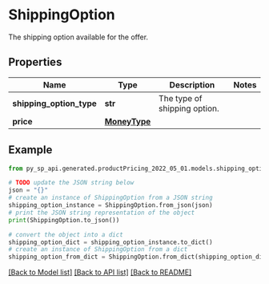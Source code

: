 # ShippingOption

The shipping option available for the offer.

## Properties

Name | Type | Description | Notes
------------ | ------------- | ------------- | -------------
**shipping_option_type** | **str** | The type of shipping option. | 
**price** | [**MoneyType**](MoneyType.md) |  | 

## Example

```python
from py_sp_api.generated.productPricing_2022_05_01.models.shipping_option import ShippingOption

# TODO update the JSON string below
json = "{}"
# create an instance of ShippingOption from a JSON string
shipping_option_instance = ShippingOption.from_json(json)
# print the JSON string representation of the object
print(ShippingOption.to_json())

# convert the object into a dict
shipping_option_dict = shipping_option_instance.to_dict()
# create an instance of ShippingOption from a dict
shipping_option_from_dict = ShippingOption.from_dict(shipping_option_dict)
```
[[Back to Model list]](../README.md#documentation-for-models) [[Back to API list]](../README.md#documentation-for-api-endpoints) [[Back to README]](../README.md)


